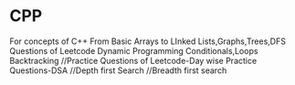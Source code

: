 # CPP
For concepts  of C++
From Basic Arrays to LInked Lists,Graphs,Trees,DFS
Questions of Leetcode
Dynamic Programming
Conditionals,Loops
Backtracking
//Practice Questions of Leetcode-Day wise Practice Questions-DSA
//Depth first Search
//Breadth first search
